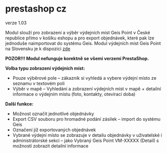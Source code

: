# prestashop cz

verze 1.03

Modul slouží pro zobrazení a výběr výdejních míst Geis Point v České republice přímo v košíku eshopu a pro export objednávek, které pak lze jednoduše naimportovat do systému Geis. Modul výdejních míst Geis Point na Slovensku je k dispozici <a href="http://github.com/geiscz/prestashop-sk">zde</a>

<b>POZOR!!! Modul nefunguje korektně se všemi verzemi PrestaShop.</b>

<b>Volba typu zobrazení výdejních míst:</b><ul>
<li>Pouze výběrové pole – zákazník si vyhledá a vybere výdejní místo ze seznamu v textovém poli</li>
<li>Výběr v mapě – Vyhledání a zobrazení výdejních míst v mapě + detailní informace o výdejním místu (foto, kontakty, otevírací doba)</li>
</ul>
<b>Další funkce:</b>
<ul>
<li>Možnost označit jednotlivé objednávky</li>
<li>Export CSV souboru pro hromadné podání zásilek – import do systému Geis</li>
<li>Označení již exportovaných objednávek</li>
<li>Vybrané výdejní místo se zobrazuje v detailu objednávky v
uživatelské i administrátorské sekci – jako Vybraný Geis Point VM-XXXXX (Detail) s možností zobrazit detailní informace</li>
</ul>


